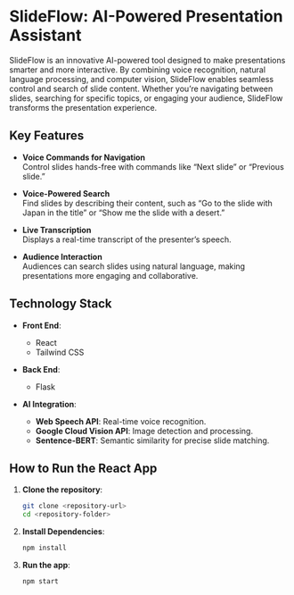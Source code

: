 # SlideFlow: AI-Powered Presentation Assistant

SlideFlow is an innovative AI-powered tool designed to make presentations smarter and more interactive. By combining voice recognition, natural language processing, and computer vision, SlideFlow enables seamless control and search of slide content. Whether you’re navigating between slides, searching for specific topics, or engaging your audience, SlideFlow transforms the presentation experience.

## Key Features

- **Voice Commands for Navigation**  
  Control slides hands-free with commands like “Next slide” or “Previous slide.”

- **Voice-Powered Search**  
  Find slides by describing their content, such as “Go to the slide with Japan in the title” or “Show me the slide with a desert.”

- **Live Transcription**  
  Displays a real-time transcript of the presenter’s speech.

- **Audience Interaction**  
  Audiences can search slides using natural language, making presentations more engaging and collaborative.

## Technology Stack

- **Front End**:  
  - React  
  - Tailwind CSS  

- **Back End**:  
  - Flask  

- **AI Integration**:  
  - **Web Speech API**: Real-time voice recognition.  
  - **Google Cloud Vision API**: Image detection and processing.  
  - **Sentence-BERT**: Semantic similarity for precise slide matching.

## How to Run the React App

1. **Clone the repository**:
   ```bash
   git clone <repository-url>
   cd <repository-folder>
2. **Install Dependencies**:
   ```bash
   npm install
3. **Run the app**:
   ```bash
   npm start
